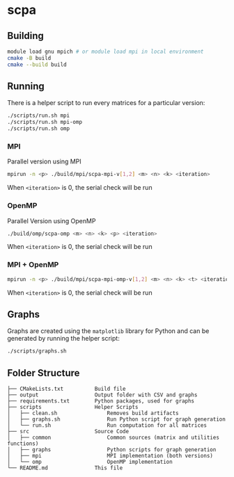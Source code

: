 # scpa

## Building

```bash
module load gnu mpich # or module load mpi in local environment
cmake -B build
cmake --build build
```

## Running

There is a helper script to run every matrices for a particular version:

```bash
./scripts/run.sh mpi
./scripts/run.sh mpi-omp
./scripts/run.sh omp
```

### MPI

Parallel version using MPI

```bash
mpirun -n <p> ./build/mpi/scpa-mpi-v[1,2] <m> <n> <k> <iteration>
```

When `<iteration>` is 0, the serial check will be run

### OpenMP

Parallel Version using OpenMP

```bash
./build/omp/scpa-omp <m> <n> <k> <p> <iteration>
```

When `<iteration>` is 0, the serial check will be run

### MPI + OpenMP

```bash
mpirun -n <p> ./build/mpi/scpa-mpi-omp-v[1,2] <m> <n> <k> <t> <iteration>
```

When `<iteration>` is 0, the serial check will be run

## Graphs

Graphs are created using the `matplotlib` library for Python and can be
generated by running the helper script:

```bash
./scripts/graphs.sh
```

## Folder Structure

```plaintext
├── CMakeLists.txt          Build file
├── output                  Output folder with CSV and graphs
├── requirements.txt        Python packages, used for graphs
├── scripts                 Helper Scripts
│   ├── clean.sh                Removes build artifacts
│   ├── graphs.sh               Run Python script for graph generation
│   └── run.sh                  Run computation for all matrices
├── src                     Source Code
│   ├── common                  Common sources (matrix and utilities functions)
│   ├── graphs                  Python scripts for graph generation
│   ├── mpi                     MPI implementation (both versions)
│   └── omp                     OpenMP implementation
└── README.md               This file
```
